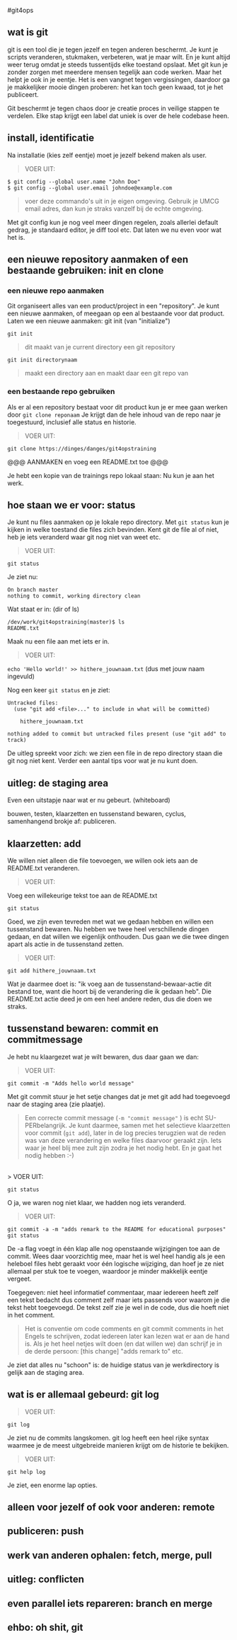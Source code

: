#git4ops
## wat is git
git is een tool die je tegen jezelf en tegen anderen beschermt. Je kunt je scripts veranderen, stukmaken, verbeteren, wat je maar wilt. En je kunt altijd weer terug omdat je steeds tussentijds elke toestand opslaat. Met git kun je zonder zorgen met meerdere mensen tegelijk aan code werken. Maar het helpt je ook in je eentje. Het is een vangnet tegen vergissingen, daardoor ga je makkelijker mooie dingen proberen: het kan toch geen kwaad, tot je het publiceert.

Git beschermt je tegen chaos door je creatie proces in veilige stappen te verdelen. Elke stap krijgt een label dat uniek is over de hele codebase heen.

## install, identificatie
Na installatie (kies zelf eentje) moet je jezelf bekend maken als user.

>VOER UIT:

```
$ git config --global user.name "John Doe"
$ git config --global user.email johndoe@example.com
```
> voer deze commando's uit in je eigen omgeving. Gebruik je UMCG email adres, dan kun je straks vanzelf bij de echte omgeving.

Met git config kun je nog veel meer dingen regelen, zoals allerlei default gedrag, je standaard editor, je diff tool etc. Dat laten we nu even voor wat het is.
   
## een nieuwe repository aanmaken of een bestaande gebruiken: init en clone
### een nieuwe repo aanmaken
Git organiseert alles van een product/project in een "repository". Je kunt een nieuwe aanmaken, of meegaan op een al bestaande voor dat product.
Laten we een nieuwe aanmaken: git init (van "initialize")

``` 
git init 
```
> dit maakt van je current directory een git repository

```
git init directorynaam
```
> maakt een directory aan en maakt daar een git repo van 

### een bestaande repo gebruiken
Als er al een repository bestaat voor dit product kun je er mee gaan werken door ``` git clone reponaam ```
Je krijgt dan de hele inhoud van de repo naar je toegestuurd, inclusief alle status en historie. 

>VOER UIT:

``` git clone https://dinges/danges/git4opstraining ```

@@@ AANMAKEN en voeg een README.txt toe @@@

Je hebt een kopie van de trainings repo lokaal staan: Nu kun je aan het werk.


## hoe staan we er voor: status
Je kunt nu files aanmaken op je lokale repo directory. Met ``` git status ``` kun je kijken in welke toestand die files zich bevinden. Kent git de file al of niet, heb je iets veranderd waar git nog niet van weet etc. 
> VOER UIT:

``` git status ```

Je ziet nu:

``` 
On branch master
nothing to commit, working directory clean
```
Wat staat er in:  (dir of ls)

```
/dev/work/git4opstraining(master)$ ls
README.txt
```

Maak nu een file aan met iets er in.  
>VOER UIT:

``` echo 'Hello world!' >> hithere_jouwnaam.txt ``` (dus met jouw naam ingevuld)

Nog een keer ``` git status ```   en je ziet:

``` On branch master
Untracked files:
  (use "git add <file>..." to include in what will be committed)

	hithere_jouwnaam.txt

nothing added to commit but untracked files present (use "git add" to track)

```
De uitleg spreekt voor zich: we zien een file in de repo directory staan die git nog niet kent. Verder een aantal tips voor wat je nu kunt doen. 

## uitleg: de staging area
Even een uitstapje naar wat er nu gebeurt. (whiteboard)

bouwen, testen, klaarzetten en tussenstand bewaren, cyclus, samenhangend brokje af: publiceren.



## klaarzetten: add
We willen niet alleen die file toevoegen, we willen ook iets aan de README.txt veranderen. 
>VOER UIT:

Voeg een willekeurige tekst toe aan de README.txt

```git status```

Goed, we zijn even tevreden met wat we gedaan hebben en willen een tussenstand bewaren. Nu hebben we twee heel verschillende dingen gedaan, en dat willen we eigenlijk onthouden. Dus gaan we die twee dingen apart als actie in de tussenstand zetten.

>VOER UIT:

``` git add hithere_jouwnaam.txt ```

Wat je daarmee doet is: "ik voeg aan de tussenstand-bewaar-actie dit bestand toe, want die hoort bij de verandering die ik gedaan heb". Die README.txt actie deed je om een heel andere reden, dus die doen we straks. 

## tussenstand bewaren: commit en commitmessage
Je hebt nu klaargezet wat je wilt bewaren, dus daar gaan we dan:

>VOER UIT:

``` git commit -m "Adds hello world message" ```

Met git commit stuur je het setje changes dat je met git add had toegevoegd naar de staging area (zie plaatje). 
> Een correcte commit message (``` -m "commit message" ``` ) is echt SU-PERbelangrijk. Je kunt daarmee, samen met het selectieve klaarzetten voor commit (```git add```), later in de log precies terugzien wat de reden was van deze verandering en welke files daarvoor geraakt zijn. Iets waar je heel blij mee zult zijn zodra je het nodig hebt. En je gaat het nodig hebben :-)

<br/>
> VOER UIT:

```git status```

O ja, we waren nog niet klaar, we hadden nog iets veranderd. 
>VOER UIT:

```
git commit -a -m "adds remark to the README for educational purposes"
git status
```

De -a flag voegt in één klap alle nog openstaande wijzigingen toe aan de commit. Wees daar voorzichtig mee, maar het is wel heel handig als je een heleboel files hebt geraakt voor één logische wijziging, dan hoef je ze niet allemaal per stuk toe te voegen, waardoor je minder makkelijk eentje vergeet. 

Toegegeven: niet heel informatief commentaar, maar iedereen heeft zelf een tekst bedacht dus comment zelf maar iets passends voor waarom je die tekst hebt toegevoegd. De tekst zelf zie je wel in de code, dus die hoeft niet in het comment.

>Het is conventie om code comments en git commit comments in het Engels te schrijven, zodat iedereen later kan lezen wat er aan de hand is. Als je het heel netjes wilt doen (en dat willen we) dan schrijf je in de derde persoon: [this change] "adds remark to" etc.

Je ziet dat alles nu "schoon" is: de huidige status van je werkdirectory is gelijk aan de staging area. 


## wat is er allemaal gebeurd: git log
>VOER UIT:

``` git log ```

Je ziet nu de commits langskomen. git log heeft een heel rijke syntax waarmee je de meest uitgebreide manieren krijgt om de historie te bekijken. 
>VOER UIT:

``` git help log ```

Je ziet, een enorme lap opties. 


## alleen voor jezelf of ook voor anderen: remote
## publiceren: push
## werk van anderen ophalen: fetch, merge, pull
## uitleg: conflicten
## even parallel iets repareren: branch en merge
## ehbo: oh shit, git

